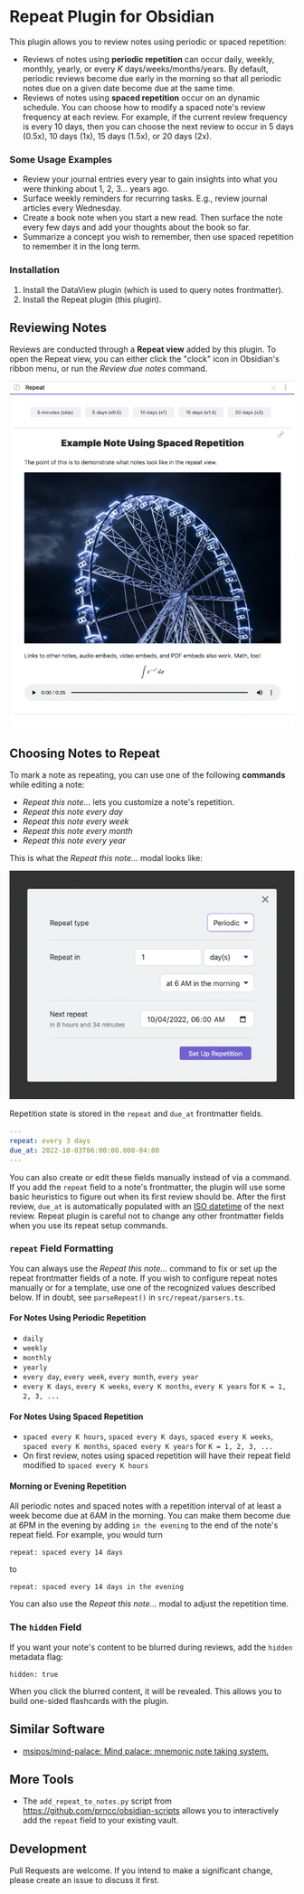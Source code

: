 # Repeat Plugin for Obsidian

This plugin allows you to review notes using periodic or spaced repetition:

*   Reviews of notes using **periodic repetition** can occur daily, weekly, monthly, yearly, or every _K_  days/weeks/months/years. By default, periodic reviews become due early in the morning so that all periodic notes due on a given date become due at the same time.
*   Reviews of notes using **spaced repetition** occur on an dynamic schedule. You can choose how to modify a spaced note's review frequency at each review. For example, if the current review frequency is every 10 days, then you can choose the next review to occur in 5 days (0.5x), 10 days (1x), 15 days (1.5x), or 20 days (2x).

### Some Usage Examples

*   Review your journal entries every year to gain insights into what you were thinking about 1, 2, 3... years ago.
*   Surface weekly reminders for recurring tasks. E.g., review journal articles every Wednesday.
*   Create a book note when you start a new read. Then surface the note every few days and add your thoughts about the book so far.
*   Summarize a concept you wish to remember, then use spaced repetition to remember it in the long term.

### Installation

1.  Install the DataView plugin (which is used to query notes frontmatter).
2.  Install the Repeat plugin (this plugin).

## Reviewing Notes

Reviews are conducted through a **Repeat view** added by this plugin. To open the Repeat view, you can either click the "clock" icon in Obsidian's ribbon menu, or run the _Review due notes_ command.

![A demonstration of Repeat Plugin's note reviews](./images/repeat-view.png)

## Choosing Notes to Repeat

To mark a note as repeating, you can use one of the following **commands** while editing a note:

*   _Repeat this note..._ lets you customize a note's repetition.
*   _Repeat this note every day_
*   _Repeat this note every week_
*   _Repeat this note every month_
*   _Repeat this note every year_

This is what the _Repeat this note..._ modal looks like:

![The "Repeat this note..." modal](./images/modal.png)

Repetition state is stored in the `repeat` and `due_at` frontmatter fields.

```yaml
---
repeat: every 3 days
due_at: 2022-10-03T06:00:00.000-04:00
---
```

You can also create or edit these fields manually instead of via a command. If you add the `repeat` field to a note's frontmatter, the plugin will use some basic heuristics to figure out when its first review should be. After the first review, `due_at` is automatically populated with an [ISO datetime](https://github.com/moment/luxon/blob/master/docs/parsing.md#iso-8601) of the next review. Repeat plugin is careful not to change any other frontmatter fields when you use its repeat setup commands.

### `repeat` Field Formatting

You can always use the _Repeat this note..._ command to fix or set up the repeat frontmatter fields of a note. If you wish to configure repeat notes manually or for a template, use one of the recognized values described below. If in doubt, see `parseRepeat()` in `src/repeat/parsers.ts`.
#### For **Notes Using Periodic Repetition**

*   `daily`
*   `weekly`
*   `monthly`
*   `yearly`
*   `every day`, `every week`, `every month`, `every year`
*   `every K days`, `every K weeks`, `every K months`, `every K years` for `K = 1, 2, 3, ...`

#### For **Notes Using Spaced Repetition**

*   `spaced every K hours`, `spaced every K days`, `spaced every K weeks`, `spaced every K months`, `spaced every K years` for `K = 1, 2, 3, ...`
*   On first review, notes using spaced repetition will have their repeat field modified to `spaced every K hours`

#### Morning or Evening Repetition

All periodic notes and spaced notes with a repetition interval of at least
a week become due at 6AM in the morning. You can make them become due at 6PM
in the evening by adding `in the evening` to the end of the note's repeat field.
For example, you would turn

```
repeat: spaced every 14 days
```

to

```
repeat: spaced every 14 days in the evening
```

You can also use the _Repeat this note..._ modal to adjust the repetition time.


### The `hidden` Field

If you want your note's content to be blurred during reviews, add the `hidden`
metadata flag:

```
hidden: true
```

When you click the blurred content, it will be revealed. This allows you to
build one-sided flashcards with the plugin.

## Similar Software

* [msipos/mind-palace: Mind palace: mnemonic note taking system.](https://github.com/msipos/mind-palace)

## More Tools

* The `add_repeat_to_notes.py` script from https://github.com/prncc/obsidian-scripts allows you to interactively add the `repeat` field to your existing vault.

## Development

Pull Requests are welcome. If you intend to make a significant change, please create an issue to discuss it first.
